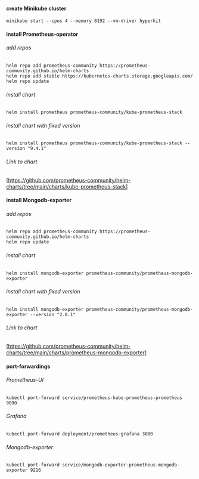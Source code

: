 #### create Minikube cluster
    minikube start --cpus 4 --memory 8192 --vm-driver hyperkit

#### install Prometheus-operator
###### add repos
    helm repo add prometheus-community https://prometheus-community.github.io/helm-charts
    helm repo add stable https://kubernetes-charts.storage.googleapis.com/
    helm repo update

###### install chart
    helm install prometheus prometheus-community/kube-prometheus-stack

###### install chart with fixed version    
    helm install prometheus prometheus-community/kube-prometheus-stack --version "9.4.1"

###### Link to chart
[https://github.com/prometheus-community/helm-charts/tree/main/charts/kube-prometheus-stack]




#### install Mongodb-exporter
###### add repos
    helm repo add prometheus-community https://prometheus-community.github.io/helm-charts
    helm repo update

###### install chart
    helm install mongodb-exporter prometheus-community/prometheus-mongodb-exporter

###### install chart with fixed version    
    helm install mongodb-exporter prometheus-community/prometheus-mongodb-exporter --version "2.8.1"

###### Link to chart
[https://github.com/prometheus-community/helm-charts/tree/main/charts/prometheus-mongodb-exporter]




#### port-forwardings
###### Prometheus-UI
    kubectl port-forward service/prometheus-kube-prometheus-prometheus 9090

###### Grafana
    kubectl port-forward deployment/prometheus-grafana 3000

###### Mongodb-exporter 
    kubectl port-forward service/mongodb-exporter-prometheus-mongodb-exporter 9216  

